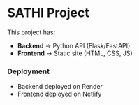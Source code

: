 # SATHI Project

This project has:
- **Backend** → Python API (Flask/FastAPI)
- **Frontend** → Static site (HTML, CSS, JS)

### Deployment
- Backend deployed on Render
- Frontend deployed on Netlify
